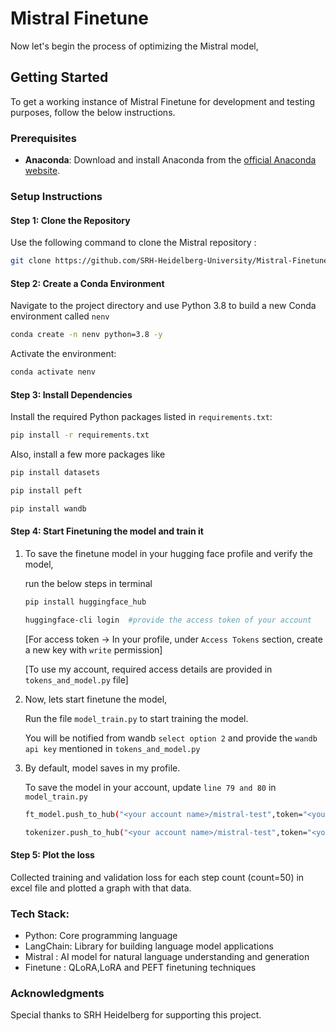# Mistral Finetune

Now let's begin the process of optimizing the Mistral model,

## Getting Started
To get a working instance of Mistral Finetune for development and testing purposes, follow the below instructions.

### Prerequisites
- **Anaconda**: Download and install Anaconda from the [official Anaconda website](https://www.anaconda.com/products/individual).

### Setup Instructions

#### Step 1: Clone the Repository
Use the following command to clone the Mistral repository :
```bash
git clone https://github.com/SRH-Heidelberg-University/Mistral-Finetune.git 
```

#### Step 2: Create a Conda Environment
Navigate to the project directory and use Python 3.8 to build a new Conda environment called `nenv`
```bash
conda create -n nenv python=3.8 -y
```
Activate the environment:
```bash
conda activate nenv
```

#### Step 3: Install Dependencies
Install the required Python packages listed in `requirements.txt`:
```bash
pip install -r requirements.txt
```

Also, install a few more packages like
```bash
pip install datasets
```
```bash
pip install peft
```
```bash
pip install wandb
```
#### Step 4: Start Finetuning the model and train it
1. To save the finetune model in your hugging face profile and verify the model,

   run the below steps in terminal
    ```bash
   pip install huggingface_hub
   ```
   ```bash
   huggingface-cli login  #provide the access token of your account
   ```
   [For access token -> In your profile, under `Access Tokens` section, create a new key with `write` permission]


   [To use my account, required access details are provided in `tokens_and_model.py` file]


2. Now, lets start finetune the model,

   Run the file  `model_train.py` to start training the model.
   
   You will be notified from wandb `select option 2` and provide the `wandb api key` mentioned in `tokens_and_model.py`

4. By default, model saves in my profile.
   
   To save the model in your account, update `line 79 and 80` in `model_train.py`

    ```bash
    ft_model.push_to_hub("<your account name>/mistral-test",token="<your access token>")
   ```
   ```bash
   tokenizer.push_to_hub("<your account name>/mistral-test",token="<your access token>")
   ```

#### Step 5: Plot the loss
Collected training and validation loss for each step count (count=50) in excel file and plotted a graph with that data.
 
### Tech Stack:
- Python: Core programming language
- LangChain: Library for building language model applications
- Mistral : AI model for natural language understanding and generation
- Finetune : QLoRA,LoRA and PEFT finetuning techniques

### Acknowledgments
Special thanks to SRH Heidelberg for supporting this project.
